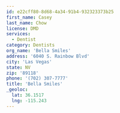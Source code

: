 ```yaml
---
id: e22cff80-8d68-4a34-91b4-932323373b25
first_name: Casey
last_name: Chow
license: DMD
services:
  - Dentist
category: Dentists
org_name: 'Bella Smiles'
address: '6040 S. Rainbow Blvd'
city: 'Las Vegas'
state: NV
zip: '89118'
phone: '(702) 307-7777'
title: 'Bella Smiles'
_geoloc:
  lat: 36.1517
  lng: -115.243
---
```

